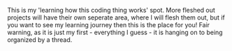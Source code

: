 This is my 'learning how this coding thing works' spot. 
More fleshed out projects will have their own seperate area, where I will flesh them out, but if you want to see my learning journey then this is the place for you! 
Fair warning, as it is just my first - everything I guess - it is hanging on to being organized by a thread.
